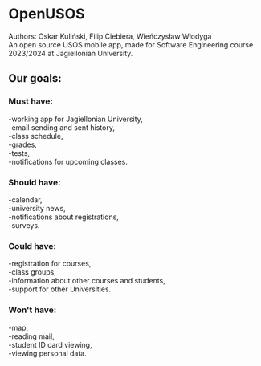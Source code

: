 # OpenUSOS
Authors: Oskar Kuliński, Filip Ciebiera, Wieńczysław Włodyga   
An open source USOS mobile app, made for Software Engineering course 2023/2024 at Jagiellonian University.   
## Our goals:
### Must have:
-working app for Jagiellonian University,  
-email sending and sent history,    
-class schedule,  
-grades,   
-tests,   
-notifications for upcoming classes.  
### Should have:   
-calendar,   
-university news,   
-notifications about registrations,   
-surveys.  
### Could have:  
-registration for courses,  
-class groups,   
-information about other courses and students,   
-support for other Universities.
### Won't have:
-map,  
-reading mail,  
-student ID card viewing,  
-viewing personal data.   
